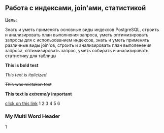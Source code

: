 ## Работа с индексами, join'ами, статистикой

Цель:

Знать и уметь применять основные виды индексов PostgreSQL, строить и анализировать план выполнения запроса, 
уметь оптимизировать запросы для с использованием индексов, знать и уметь применять различные виды join'ов, 
строить и анализировать план выполенения запроса, оптимизировать запрос, уметь собирать и анализировать статистику для таблицы

**This is bold test**

*This text is italicized*

~~This was mistaken text~~

**This text is _extremely_ important**


[click on this link](#my-multi-word-header)
1
2
3
4
5
6

### My Multi Word Header
1
